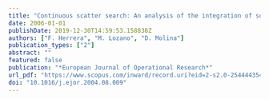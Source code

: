 ```yaml
---
title: "Continuous scatter search: An analysis of the integration of some combination methods and improvement strategies"
date: 2006-01-01
publishDate: 2019-12-30T14:59:53.158838Z
authors: ["F. Herrera", "M. Lozano", "D. Molina"]
publication_types: ["2"]
abstract: ""
featured: false
publication: "*European Journal of Operational Research*"
url_pdf: "https://www.scopus.com/inward/record.uri?eid=2-s2.0-25444435485&doi=10.1016%2fj.ejor.2004.08.009&partnerID=40&md5=94dd5b7ba1a4a3a91b0dd9962e289bf5"
doi: "10.1016/j.ejor.2004.08.009"
---
```


